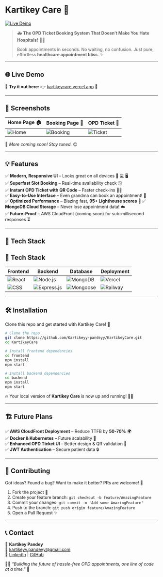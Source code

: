 # Kartikey Care 🏥

[![Live Demo](https://img.shields.io/badge/Live%20Demo-Visit-blue?style=for-the-badge)](https://kartikeycare.vercel.app/)  

> 🚑 **The OPD Ticket Booking System That Doesn’t Make You Hate Hospitals!** 🏥💉
> 
> Book appointments in seconds. No waiting, no confusion. Just pure, effortless **healthcare appointment bliss**. ✨

---

## 🌐 Live Demo
🎉 **Try it out here:** 👉 [kartikeycare.vercel.app](https://kartikeycare.vercel.app/) 🚀

---

## 📸 Screenshots
| Home Page 🏠 | Booking Page 📅 | OPD Ticket 🎫 |
|------------|----------------|------------|
| ![Home](https://via.placeholder.com/400x200?text=Home+Page) | ![Booking](https://via.placeholder.com/400x200?text=Booking+Page) | ![Ticket](https://via.placeholder.com/400x200?text=OPD+Ticket) |

📌 *More coming soon! Stay tuned.* 😉

---

## 💡 Features
✅ **Modern, Responsive UI** – Looks great on all devices 📱 💻 🖥️  
✅ **Superfast Slot Booking** – Real-time availability check 🕒  
✅ **Instant OPD Ticket with QR Code** – Faster check-ins 🏃💨  
✅ **Easy-to-Use Interface** – Even grandma can book an appointment! 👵  
✅ **Optimized Performance** – Blazing fast, **95+ Lighthouse scores** 🚀
✅ **MongoDB Cloud Storage** – Never lose appointment data! ☁️  
✅ **Future-Proof** – AWS CloudFront (coming soon) for sub-millisecond responses ⏳

---

## 🚀 Tech Stack
## 🚀 Tech Stack
| Frontend | Backend | Database | Deployment |
|----------|--------|----------|------------|
| ![React](https://img.shields.io/badge/React.js-61DAFB?style=for-the-badge&logo=react&logoColor=black) | ![Node.js](https://img.shields.io/badge/Node.js-339933?style=for-the-badge&logo=node.js&logoColor=white) | ![MongoDB](https://img.shields.io/badge/MongoDB-4EA94B?style=for-the-badge&logo=mongodb&logoColor=white) | ![Vercel](https://img.shields.io/badge/Vercel-000000?style=for-the-badge&logo=vercel&logoColor=white) |
| ![CSS](https://img.shields.io/badge/CSS3-1572B6?style=for-the-badge&logo=css3&logoColor=white) | ![Express.js](https://img.shields.io/badge/Express.js-000000?style=for-the-badge&logo=express&logoColor=white) | ![Mongoose](https://img.shields.io/badge/Mongoose-880000?style=for-the-badge&logo=mongodb&logoColor=white) | ![Railway](https://img.shields.io/badge/Railway-0B0D0E?style=for-the-badge&logo=railway&logoColor=white) |

---

## 🛠️ Installation
Clone this repo and get started with Kartikey Care! 🏥
```bash
# Clone the repo
git clone https://github.com/Kartikeyy-pandeyy/KartikeyCare.git
cd KartikeyCare

# Install frontend dependencies
cd frontend
npm install
npm start

# Install backend dependencies
cd backend
npm install
npm start
```
🔥 Your local version of **Kartikey Care** is now up and running! 🏃💨

---

## 🏗️ Future Plans
✅ **AWS CloudFront Deployment** – Reduce TTFB by **50-70%** 🌍  
✅ **Docker & Kubernetes** – Future scalability 🐳  
✅ **Enhanced OPD Ticket UI** – Better design & QR validation 🎨  
✅ **JWT Authentication** – Secure patient data 🔒  

---

## 🤝 Contributing
Got ideas? Found a bug? Want to make it better? PRs are welcome! 🎉

1. Fork the project 🍴
2. Create your feature branch: `git checkout -b feature/AmazingFeature`
3. Commit your changes: `git commit -m 'Add some AmazingFeature'`
4. Push to the branch: `git push origin feature/AmazingFeature`
5. Open a Pull Request ✨

---

## 📞 Contact
💌 **Kartikey Pandey**  
📧 [kartikeyy.pandeyy@gmail.com](mailto:kartikeyy.pandeyy@gmail.com)  
🔗 [LinkedIn](https://www.linkedin.com/in/kartikeyy-pandeyy) | [GitHub](https://github.com/Kartikeyy-pandeyy)

👨‍💻 *"Building the future of hassle-free OPD appointments, one line of code at a time."* 🚀
